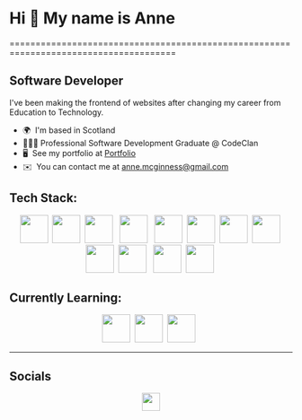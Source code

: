 <h1> Hi 👋 My name is Anne </h1>
======================================================================================

Software Developer
------------------------

I've been making the frontend of websites after changing my career from Education to Technology. 

* 🌍  I'm based in Scotland
* 👨🏻‍🎓  Professional Software Development Graduate @ CodeClan
* 🖥️  See my portfolio at <a href="/" target="_blank">Portfolio</a>
* ✉️  You can contact me at [anne.mcginness@gmail.com](mailto:anne.mcginness@gmail.com)




<h2>Tech Stack:</h2>
<div align="center">
<span>
  <img src="https://cdn.jsdelivr.net/gh/devicons/devicon/icons/javascript/javascript-original.svg" height=50px/>&nbsp;
  <img src="https://cdn.jsdelivr.net/gh/devicons/devicon/icons/react/react-original-wordmark.svg" height=50px/>&nbsp;
  <img src="https://cdn.jsdelivr.net/gh/devicons/devicon/icons/html5/html5-original-wordmark.svg" height=50px /> &nbsp;
  <img src="https://cdn.jsdelivr.net/gh/devicons/devicon/icons/css3/css3-original-wordmark.svg" height=50px/> &nbsp;
  <img src="https://cdn.jsdelivr.net/gh/devicons/devicon/icons/dot-net/dot-net-original.svg" height=50px/>&nbsp;
  <img src="https://cdn.jsdelivr.net/gh/devicons/devicon/icons/mocha/mocha-plain.svg" height=50px/>&nbsp;
  <img src="https://cdn.jsdelivr.net/npm/simple-icons@3.13.0/icons/adobe.svg" height=50px/>&nbsp;
  <img src= "https://cdn.jsdelivr.net/npm/simple-icons@3.13.0/icons/figma.svg" height=50px/>&nbsp;
  <img src="https://cdn.jsdelivr.net/npm/simple-icons@3.13.0/icons/azuredevops.svg" height=50px/>&nbsp;
  <img src="https://cdn.jsdelivr.net/gh/devicons/devicon/icons/postgresql/postgresql-original.svg" height=50px/> &nbsp;
  <img src="https://cdn.jsdelivr.net/gh/devicons/devicon/icons/nodejs/nodejs-plain-wordmark.svg" height=50px/>&nbsp;
  <img src="https://user-images.githubusercontent.com/108957679/221864279-fa907251-bad8-465a-b682-537dc92940dc.png" height=50px/>&nbsp;
</span>
  </div>


<h2>Currently Learning:</h2>
<div align="center">
  <span>
    <img src="https://cdn.jsdelivr.net/gh/devicons/devicon/icons/csharp/csharp-original.svg" height=50px/>&nbsp;
  <img src="https://cdn.jsdelivr.net/gh/devicons/devicon/icons/dot-net/dot-net-original.svg" height=50px/>&nbsp;
  <img src="https://cdn.jsdelivr.net/npm/simple-icons@3.13.0/icons/amazonaws.svg" height=50px/> &nbsp;
</span>
  </div>
<hr></hr>

<h2>Socials</h2>

<p align="center"><a href="https://www.linkedin.com/in/anne-mcginness/" target="_blank" rel="noreferrer"><img src="https://raw.githubusercontent.com/danielcranney/readme-generator/main/public/icons/socials/linkedin.svg" width="32" height="32" /></a></p>
